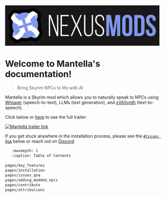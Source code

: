 [![Nexus banner that links to Mantella](./_static/img/nexus_mods_link.png)](https://www.nexusmods.com/skyrimspecialedition/mods/98631)
# Welcome to Mantella's documentation!

> Bring Skyrim NPCs to life with AI

Mantella is a Skyrim mod which allows you to naturally speak to NPCs using [Whisper](https://github.com/openai/whisper) (speech-to-text), LLMs (text generation), and [xVASynth](https://github.com/DanRuta/xVA-Synth) (text-to-speech).  

Click below or [here](https://youtu.be/FLmbd48r2Wo?si=QLe2_E1CogpxlaS1) to see the full trailer:

<a href="https://youtu.be/FLmbd48r2Wo?si=QLe2_E1CogpxlaS1
" target="_blank"><img src="./img/mantella_trailer.gif"
alt="Mantella trailer link" width="auto" height="220"/></a>

If you get stuck anywhere in the installation process, please see the [`#Issues Q&A`](#issues-qna) below or reach out on [Discord](https://discord.gg/Q4BJAdtGUE).


```{toctree}
   :maxdepth: 1
   :caption: Table of Contents   

pages/key_features
pages/installation
pages/issues_qna
pages/adding_modded_npcs
pages/contribute
pages/attributions
```

